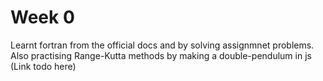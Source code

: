 # Week 0

Learnt fortran from the official docs and by solving assignmnet problems.
Also practising Range-Kutta methods by making a double-pendulum in js (Link todo here)
